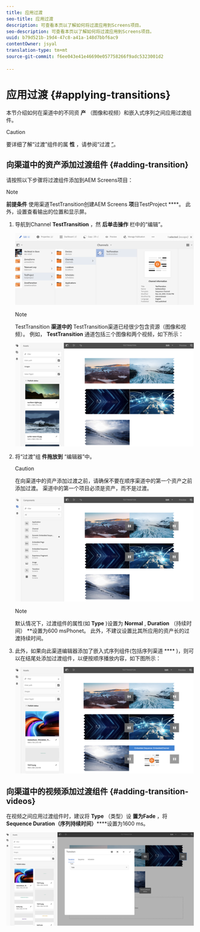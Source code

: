 ```yaml
---
title: 应用过渡
seo-title: 应用过渡
description: 可查看本页以了解如何将过渡应用到Screens项目。
seo-description: 可查看本页以了解如何将过渡应用到Screens项目。
uuid: b79d521b-19d4-47c8-a41a-148d7bbf6ac9
contentOwner: jsyal
translation-type: tm+mt
source-git-commit: f6ee043e41e46690e057758266f9adc5323001d2

---
```



# 应用过渡 {#applying-transitions}

本节介绍如何在渠道中的不同资 **产** （图像和视频）和嵌入式序列之间应用过渡组件。


>[!CAUTION]
>
>要详细了解“过渡”组件的属 **性** ，请参阅“过渡 [”](adding-components-to-a-channel.md#transition)。

## 向渠道中的资产添加过渡组件 {#adding-transition}

请按照以下步骤将过渡组件添加到AEM Screens项目：

>[!NOTE]
>
>**前提条件**
> 使用渠道TestTransition创建AEM Screens **项**&#x200B;目TestProject ****。 此外，设置查看输出的位置和显示屏。

1. 导航到Channel **TestTransition** ，然 **后单击操作** 栏中的“编辑”。

   ![image1](assets/transitions1.png)

   >[!NOTE]
   >
   >TestTransition **渠道中的** TestTransition渠道已经很少包含资源（图像和视频）。 例如， **TestTransition** 通道包括三个图像和两个视频，如下所示：

   ![image2](assets/transitions2.png)


1. 将“过渡”组 **件拖放到** “编辑器”中。
   >[!CAUTION]
   >
   >在向渠道中的资产添加过渡之前，请确保不要在顺序渠道中的第一个资产之前添加过渡。 渠道中的第一个项目必须是资产，而不是过渡。

   ![image3](assets/transitions3.png)

   > [!NOTE]
   >
   >默认情况下，过渡组件的属性(如 **Type** )设置为 **Normal** , **Duration** （持续时间） **&#x200B;设置为600 msPhonet。  此外，不建议设置比其所应用的资产长的过渡持续时间。

1. 此外，如果向此渠道编辑器添加了嵌入式序列组件(包括序列渠道 **** )，则可以在结尾处添加过渡组件，以便按顺序播放内容，如下图所示：

   ![image3](assets/transitions5.png)

## 向渠道中的视频添加过渡组件 {#adding-transition-videos}

在视频之间应用过渡组件时，建议将 **Type** （类型）设 **置为Fade** ，将 **Sequence Duration（序列持续时间）******&#x200B;设置为1600 ms。

![image3](assets/transitions4.png)
